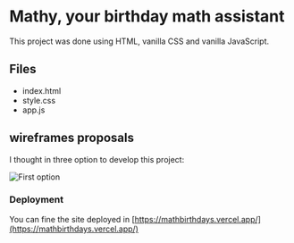 # Mathy, your birthday math assistant

This project was done using HTML, vanilla CSS and vanilla JavaScript.

## Files

- index.html
- style.css
- app.js

## wireframes proposals

I thought in three option to develop this project:

![First option](https://res.cloudinary.com/julianurrego/image/upload/v1599186824/ioblkgyninzqs7piqn6k.png)

### Deployment

You can fine the site deployed in [https://mathbirthdays.vercel.app/](https://mathbirthdays.vercel.app/)
